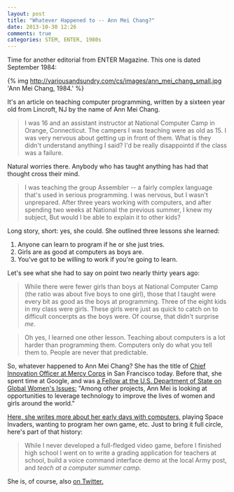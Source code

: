 ```yaml
---
layout: post
title: "Whatever Happened to -- Ann Mei Chang?"
date: 2013-10-30 12:26
comments: true
categories: STEM, ENTER, 1980s
---
```


Time for another editorial from ENTER Magazine. This one is dated September 1984:

{% img http://variousandsundry.com/cs/images/ann_mei_chang_small.jpg 'Ann Mei Chang, 1984.' %}

It's an article on teaching computer programming, written by a sixteen year old from Lincroft, NJ by the name of Ann Mei Chang.

>I was 16 and an assistant instructor at National Computer Camp in Orange, Connecticut.  The campers I was teaching were as old as 15.  I was very nervous about getting up in front of them.  What is they didn't understand anything I said?  I'd be really disappointd if the class was a failure.

Natural worries there.  Anybody who has taught anything has had that thought cross their mind.

>I was teaching the group Assembler -- a fairly complex language that's used in serious programming.  I was nervous, but I wasn't unprepared. After three years working with computers, and after spending two weeks at National the previous summer, I knew my subject, But would I be able to explain it to other kids?

Long story, short: yes, she could.  She outlined three lessons she learned:

1. Anyone can learn to program if he or she just tries.
2. Girls are as good at computers as boys are.
3. You've got to be willing to work if you're going to learn.

Let's see what she had to say on point two nearly thirty years ago:

>While there were fewer girls than boys at National Computer Camp (the ratio was about five boys to one girl), those that I taught were every bit as good as the boys at programming.  Three of the eight kids in my class were girls.  These girls were just as quick to catch on to difficult concerpts as the boys were.  Of course, that didn't surprise _me_.

>Oh yes, I learned one other lesson. Teaching about computers is a lot harder than programming them.  Computers only do what you tell them to. People are never that predictable.

So, whatever happened to Ann Mei Chang?  She has the title of [Chief Innovation Officer at Mercy Corps](http://www.mercycorps.org/press-room/releases/mercy-corps-names-former-google-executive-and-state-department-advisor-new-role) in San Francisco today.  Before that, she spent time at Google, and was [a Fellow at the U.S. Department of State on Global Women's Issues:](http://careers.state.gov/ff/meet-the-fellows/franklin-fellows/ann-mei-chang)  "Among other projects, Ann Mei is looking at opportunities to leverage technology to improve the lives of women and girls around the world."

[Here, she writes more about her early days with computers,](https://www.fcc.gov/blog/author/Ann%20Mei%20Chang) playing Space Invaders, wanting to program her own game, etc.  Just to bring it full circle, here's part of that history:

>While I never developed a full-fledged video game, before I finished high school I went on to write a grading application for teachers at school, build a voice command interface demo at the local Army post, and *teach at a computer summer camp.*

She is, of course, also [on Twitter.](https://twitter.com/annmei)


